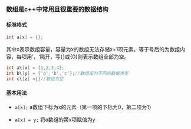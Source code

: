 ### 数组是c++中常用且很重要的数据结构

#### 标准格式

```cpp
int a[x] = {};
```

其中x表示数组容量，容量为x的数组无法存储x+1项元素。等于号后的为数组内容，每项用’，‘隔开，写{}或{0}则表示数组全部为空。

```cpp
int a\[x] = {1,2,3,4};
int b\[y] = {'a','b','c'};//数组设为不同的数据类型
int c\[z] ={}//数组为空
```

#### 基本用法

- `a[x];` a数组下标为x的元素（第一项的下标为0，第二项为1）

- `a[x] = y;` 将a数组的第x项赋值为y
